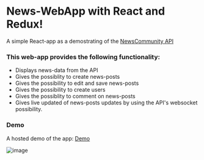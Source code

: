 # News-WebApp with React and Redux!

A simple React-app as a demostrating of the [NewsCommunity API](https://github.com/Andorr/NewsCommunity)

### This web-app provides the following functionality:
  * Displays news-data from the API
  * Gives the possiblity to create news-posts
  * Gives the possibility to edit and save news-posts
  * Gives the possibility to create users
  * Gives the possiblity to comment on news-posts
  * Gives live updated of news-posts updates by using the API's websocket possibility.

### Demo
A hosted demo of the app: [Demo](https://sys-ut-news-app.herokuapp.com/)

![image](https://i.imgur.com/NdhWBBd.png)

